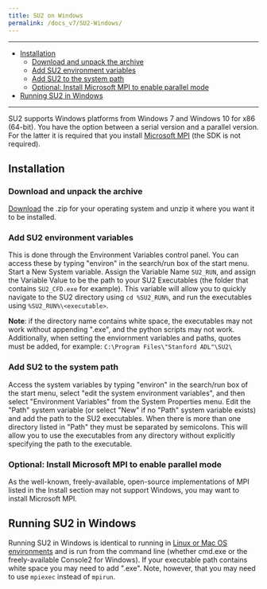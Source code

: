 ```yaml
---
title: SU2 on Windows
permalink: /docs_v7/SU2-Windows/
---
```


---

- [Installation](#installation)
  - [Download and unpack the archive](#download-and-unpack-the-archive)
  - [Add SU2 environment variables](#add-su2-environment-variables)
  - [Add SU2 to the system path](#add-su2-to-the-system-path)
  - [Optional: Install Microsoft MPI to enable parallel mode](#optional-install-microsoft-mpi-to-enable-parallel-mode)
- [Running SU2 in Windows](#running-su2-in-windows)

---

SU2 supports Windows platforms from Windows 7 and Windows 10 for x86 (64-bit). You have the option between a serial version and a parallel version. For the latter it is required that you install [Microsoft MPI](https://www.microsoft.com/en-us/download/details.aspx?id=100593) (the SDK is not required). 

## Installation 

### Download and unpack the archive
[Download](/download/) the .zip for your operating system and unzip it where you want it to be installed. 

### Add SU2 environment variables
This is done through the Environment Variables control panel.  You can access these by typing "environ" in the search/run box of the start menu.  Start a New System variable.  Assign the Variable Name `SU2_RUN`, and assign the Variable Value to be the path to your SU2 Executables (the folder that contains `SU2_CFD.exe` for example). This variable will allow you to quickly navigate to the SU2 directory using `cd %SU2_RUN%`, and run the executables using `%SU2_RUN%\<executable>`.

**Note**: if the directory name contains white space, the executables may not work without appending ".exe", and the python scripts may not work. Additionally, when setting the enviornment variables and paths, quotes must be added, for example: `C:\Program Files\"Stanford ADL"\SU2\`

### Add SU2 to the system path
Access the system variables by typing "environ" in the search/run box of the start menu, select "edit the system environment variables", and then select "Environment Variables" from the System Properties menu. Edit the "Path" system variable (or select "New" if no "Path" system variable exists) and add the path to the SU2 executables. When there is more than one directory listed in "Path" they must be separated by semicolons. This will allow you to use the executables from any directory without explicitly specifying the path to the executable. 

### Optional: Install Microsoft MPI to enable parallel mode
As the well-known, freely-available, open-source implementations of MPI listed in the Install section may not support Windows, you may want to install Microsoft MPI. 

## Running SU2 in Windows

Running SU2 in Windows is identical to running in [Linux or Mac OS environments](/su2/docs_v7/Execution/) and is run from the command line (whether cmd.exe or the freely-available Console2 for Windows). If your executable path contains white space you may need to add ".exe". Note, however, that you may need to use `mpiexec` instead of `mpirun`. 

